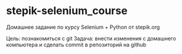 # stepik-selenium_course
Домашнее задание по курсу Selenium + Python от stepik.org

Цель: познакомиться с git
Задача: внести изменения с домашнего компьютера и сделать commit в репозиторий на github